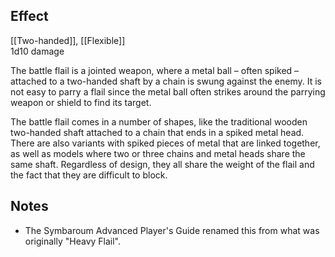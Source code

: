 ## Effect
[[Two-handed]], [[Flexible]]<br>1d10 damage

The battle flail is a jointed weapon, where a metal ball – often spiked – attached to a two-handed shaft by a chain is swung against the enemy. It is not easy to parry a flail since the metal ball often strikes around the parrying weapon or shield to find its target.
 
The battle flail comes in a number of shapes, like the traditional wooden two-handed shaft attached to a chain that ends in a spiked metal head. There are also variants with spiked pieces of metal that are linked together, as well as models where two or three chains and metal heads share the same shaft. Regardless of design, they all share the weight of the flail and the fact that they are difficult to block.
## Notes
* The Symbaroum Advanced Player's Guide renamed this from what was originally "Heavy Flail".